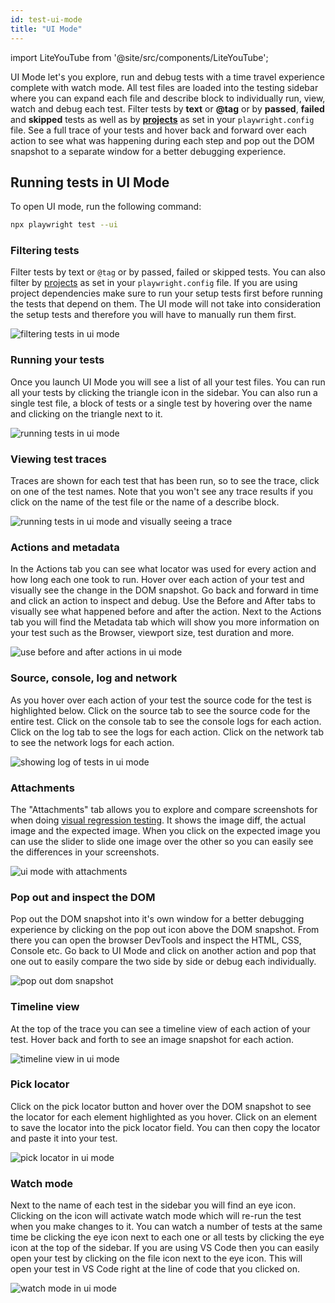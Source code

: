 ```yaml
---
id: test-ui-mode
title: "UI Mode"
---
```


import LiteYouTube from '@site/src/components/LiteYouTube';

UI Mode let's you explore, run and debug tests with a time travel experience complete with watch mode. All test files are loaded into the testing sidebar where you can expand each file and describe block to individually run, view, watch and debug each test. Filter tests by **text** or **@tag** or by **passed**, **failed** and **skipped** tests as well as by [**projects**](./test-projects) as set in your `playwright.config` file. See a full trace of your tests and hover back and forward over each action to see what was happening during each step and pop out the DOM snapshot to a separate window for a better debugging experience.

<LiteYouTube
    id="d0u6XhXknzU"
    title="Playwrights UI Mode"
/>

## Running tests in UI Mode

To open UI mode, run the following command:

  ```bash
  npx playwright test --ui
  ```

### Filtering tests

Filter tests by text or `@tag` or by passed, failed or skipped tests. You can also filter by [projects](./test-projects) as set in your `playwright.config` file. If you are using project dependencies make sure to run your setup tests first before running the tests that depend on them. The UI mode will not take into consideration the setup tests and therefore you will have to manually run them first.

![filtering tests in ui mode](https://user-images.githubusercontent.com/13063165/234307854-adb49634-a588-4ea7-aa0e-2c31e845caf9.png)

### Running your tests

Once you launch UI Mode you will see a list of all your test files. You can run all your tests by clicking the triangle icon in the sidebar. You can also run a single test file, a block of tests or a single test by hovering over the name and clicking on the triangle next to it. 

![running tests in ui mode](https://user-images.githubusercontent.com/13063165/234280447-684d4bff-61bd-4a07-881d-e687af8832c7.png)

### Viewing test traces

Traces are shown for each test that has been run, so to see the trace, click on one of the test names. Note that you won't see any trace results if you click on the name of the test file or the name of a describe block.

![running tests in ui mode and visually seeing a trace](https://user-images.githubusercontent.com/13063165/234294773-d643a2b4-8c3a-4cb1-aca4-11327d3654c1.png)

### Actions and metadata

In the Actions tab you can see what locator was used for every action and how long each one took to run. Hover over each action of your test and visually see the change in the DOM snapshot. Go back and forward in time and click an action to inspect and debug. Use the Before and After tabs to visually see what happened before and after the action. Next to the Actions tab you will find the Metadata tab which will show you more information on your test such as the Browser, viewport size, test duration and more.

![use before and after actions in ui mode](https://user-images.githubusercontent.com/13063165/234294652-b32f7c74-6df3-4152-95e3-810e928562a2.png)

### Source, console, log and network

As you hover over each action of your test the source code for the test is highlighted below. Click on the source tab to see the source code for the entire test. Click on the console tab to see the console logs for each action. Click on the log tab to see the logs for each action. Click on the network tab to see the network logs for each action.

![showing log of tests in ui mode](https://user-images.githubusercontent.com/13063165/234323603-3d9a152d-f9fc-48d8-82d2-26c8c1866abb.png)

### Attachments

The "Attachments" tab allows you to explore and compare screenshots for when doing [visual regression testing](./test-snapshots.md). It shows the image diff, the actual image and the expected image. When you click on the expected image you can use the slider to slide one image over the other so you can easily see the differences in your screenshots.

![ui mode with attachments](https://github.com/microsoft/playwright/assets/13063165/bed993d7-7720-4624-b32f-4d7a543a732d)

### Pop out and inspect the DOM

Pop out the DOM snapshot into it's own window for a better debugging experience by clicking on the pop out icon above the DOM snapshot. From there you can open the browser DevTools and inspect the HTML, CSS, Console etc. Go back to UI Mode and click on another action and pop that one out to easily compare the two side by side or debug each individually.

![pop out dom snapshot](https://user-images.githubusercontent.com/13063165/234293178-4754c4a1-880d-46bc-971c-f85ef2672eff.png)


### Timeline view

At the top of the trace you can see a timeline view of each action of your test. Hover back and forth to see an image snapshot for each action.

![timeline view in ui mode](https://user-images.githubusercontent.com/13063165/234295914-f7ee3d8b-33a7-41b3-bc91-d363baaa7305.png)


### Pick locator

Click on the pick locator button and hover over the DOM snapshot to see the locator for each element highlighted as you hover. Click on an element to save the locator into the pick locator field. You can then copy the locator and paste it into your test.

![pick locator in ui mode](https://user-images.githubusercontent.com/13063165/234297860-35722199-3ddc-4c53-a37e-1858be045720.png)

### Watch mode

Next to the name of each test in the sidebar you will find an eye icon. Clicking on the icon will activate watch mode which will re-run the test when you make changes to it. You can watch a number of tests at the same time be clicking the eye icon next to each one or all tests by clicking the eye icon at the top of the sidebar. If you are using VS Code then you can easily open your test by clicking on the file icon next to the eye icon. This will open your test in VS Code right at the line of code that you clicked on.

![watch mode in ui mode](https://user-images.githubusercontent.com/13063165/234304918-dd0fb6d5-bfb1-4182-8c55-33cd3da5f83e.png)
